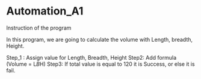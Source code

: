 # Automation_A1

Instruction of the program 

In this program, we are going to calculate the volume with Length, breadth, Height. 

Step_1 : Assign value for Length, Breadth, Height
Step2: Add formula (Volume = L*B*H)
Step3: If total value is equal to 120 it is Success, or else it is fail.
